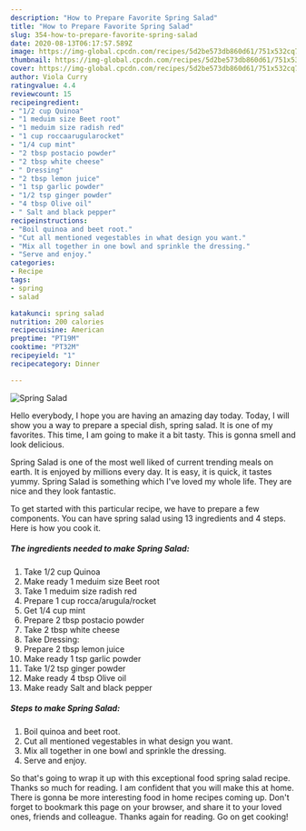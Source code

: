 ```yaml
---
description: "How to Prepare Favorite Spring Salad"
title: "How to Prepare Favorite Spring Salad"
slug: 354-how-to-prepare-favorite-spring-salad
date: 2020-08-13T06:17:57.589Z
image: https://img-global.cpcdn.com/recipes/5d2be573db860d61/751x532cq70/spring-salad-recipe-main-photo.jpg
thumbnail: https://img-global.cpcdn.com/recipes/5d2be573db860d61/751x532cq70/spring-salad-recipe-main-photo.jpg
cover: https://img-global.cpcdn.com/recipes/5d2be573db860d61/751x532cq70/spring-salad-recipe-main-photo.jpg
author: Viola Curry
ratingvalue: 4.4
reviewcount: 15
recipeingredient:
- "1/2 cup Quinoa"
- "1 meduim size Beet root"
- "1 meduim size radish red"
- "1 cup roccaarugularocket"
- "1/4 cup mint"
- "2 tbsp postacio powder"
- "2 tbsp white cheese"
- " Dressing"
- "2 tbsp lemon juice"
- "1 tsp garlic powder"
- "1/2 tsp ginger powder"
- "4 tbsp Olive oil"
- " Salt and black pepper"
recipeinstructions:
- "Boil quinoa and beet root."
- "Cut all mentioned vegestables in what design you want."
- "Mix all together in one bowl and sprinkle the dressing."
- "Serve and enjoy."
categories:
- Recipe
tags:
- spring
- salad

katakunci: spring salad 
nutrition: 200 calories
recipecuisine: American
preptime: "PT19M"
cooktime: "PT32M"
recipeyield: "1"
recipecategory: Dinner

---
```



![Spring Salad](https://img-global.cpcdn.com/recipes/5d2be573db860d61/751x532cq70/spring-salad-recipe-main-photo.jpg)

Hello everybody, I hope you are having an amazing day today. Today, I will show you a way to prepare a special dish, spring salad. It is one of my favorites. This time, I am going to make it a bit tasty. This is gonna smell and look delicious.

Spring Salad is one of the most well liked of current trending meals on earth. It is enjoyed by millions every day. It is easy, it is quick, it tastes yummy. Spring Salad is something which I've loved my whole life. They are nice and they look fantastic.




To get started with this particular recipe, we have to prepare a few components. You can have spring salad using 13 ingredients and 4 steps. Here is how you cook it.

<!--inarticleads1-->

##### The ingredients needed to make Spring Salad:

1. Take 1/2 cup Quinoa
1. Make ready 1 meduim size Beet root
1. Take 1 meduim size radish red
1. Prepare 1 cup rocca/arugula/rocket
1. Get 1/4 cup mint
1. Prepare 2 tbsp postacio powder
1. Take 2 tbsp white cheese
1. Take  Dressing:
1. Prepare 2 tbsp lemon juice
1. Make ready 1 tsp garlic powder
1. Take 1/2 tsp ginger powder
1. Make ready 4 tbsp Olive oil
1. Make ready  Salt and black pepper




<!--inarticleads2-->

##### Steps to make Spring Salad:

1. Boil quinoa and beet root.
1. Cut all mentioned vegestables in what design you want.
1. Mix all together in one bowl and sprinkle the dressing.
1. Serve and enjoy.




So that's going to wrap it up with this exceptional food spring salad recipe. Thanks so much for reading. I am confident that you will make this at home. There is gonna be more interesting food in home recipes coming up. Don't forget to bookmark this page on your browser, and share it to your loved ones, friends and colleague. Thanks again for reading. Go on get cooking!
